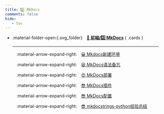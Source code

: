```yaml
---
title: 2️⃣ MkDocs
comments: false
hide:
   - toc
---
```


<div class="grid cards index-info" markdown>

-   :material-folder-open:{.svg_folder}&emsp;__[🎈 前端/2️⃣ MkDocs](./index.md)__
{ .cards }

	---

	&emsp;:material-arrow-expand-right:&emsp;[😀 Mkdocs新建环境](./A.md)

	&emsp;:material-arrow-expand-right:&emsp;[😆 MkDocs语法备忘](./B.md)

	&emsp;:material-arrow-expand-right:&emsp;[😍 MkDocs部署](./C.md)

	&emsp;:material-arrow-expand-right:&emsp;[😎 MkDocs插件](./D.md)

	&emsp;:material-arrow-expand-right:&emsp;[😎 MkDocs配置](./E.md)

	&emsp;:material-arrow-expand-right:&emsp;[😎 mkdocstrings-python经验总结](./F.md)

</div>